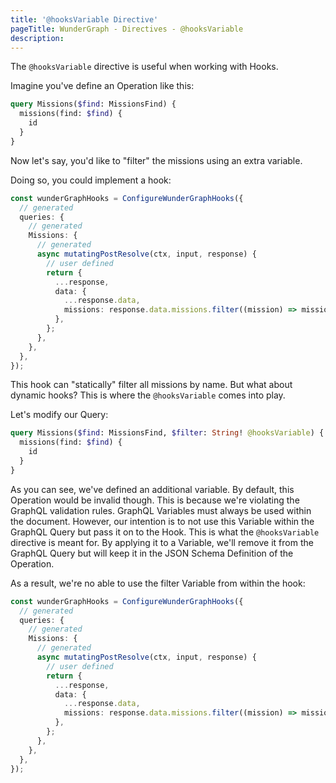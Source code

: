 ```yaml
---
title: '@hooksVariable Directive'
pageTitle: WunderGraph - Directives - @hooksVariable
description:
---
```


The `@hooksVariable` directive is useful when working with Hooks.

Imagine you've define an Operation like this:

```graphql
query Missions($find: MissionsFind) {
  missions(find: $find) {
    id
  }
}
```

Now let's say, you'd like to "filter" the missions using an extra variable.

Doing so, you could implement a hook:

```typescript
const wunderGraphHooks = ConfigureWunderGraphHooks({
  // generated
  queries: {
    // generated
    Missions: {
      // generated
      async mutatingPostResolve(ctx, input, response) {
        // user defined
        return {
          ...response,
          data: {
            ...response.data,
            missions: response.data.missions.filter((mission) => mission.name === 'Telstar'), // using a static string
          },
        };
      },
    },
  },
});
```

This hook can "statically" filter all missions by name.
But what about dynamic hooks?
This is where the `@hooksVariable` comes into play.

Let's modify our Query:

```graphql
query Missions($find: MissionsFind, $filter: String! @hooksVariable) {
  missions(find: $find) {
    id
  }
}
```

As you can see, we've defined an additional variable.
By default, this Operation would be invalid though.
This is because we're violating the GraphQL validation rules.
GraphQL Variables must always be used within the document.
However, our intention is to not use this Variable within the GraphQL Query but pass it on to the Hook.
This is what the `@hooksVariable` directive is meant for.
By applying it to a Variable, we'll remove it from the GraphQL Query but will keep it in the JSON Schema Definition of the Operation.

As a result, we're no able to use the filter Variable from within the hook:

```typescript
const wunderGraphHooks = ConfigureWunderGraphHooks({
  // generated
  queries: {
    // generated
    Missions: {
      // generated
      async mutatingPostResolve(ctx, input, response) {
        // user defined
        return {
          ...response,
          data: {
            ...response.data,
            missions: response.data.missions.filter((mission) => mission.name === input.filter), // now using the $filter Variable
          },
        };
      },
    },
  },
});
```
